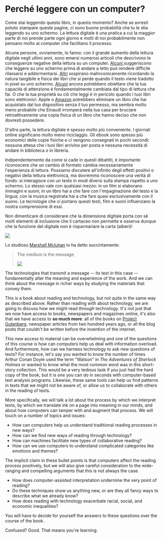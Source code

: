 # Perché leggere con un computer?

Come stai leggendo questo libro, in questo momento? Anche se avresti potuto stampare queste pagine, ci sono buone probabilità che tu le stia leggendo su uno schermo. La lettura digitale è una pratica a cui la maggior parte di noi prende parte ogni giorno e molti di noi probabilmente non pensano molto ai computer che facilitano il processo.&#x20;

Alcune persone, ovviamente, lo fanno: con il grande aumento della lettura digitale negli ultimi anni, sono emersi numerosi articoli che descrivono le conseguenze negative della lettura su un computer. [Alcuni ](https://www.businessinsider.com/why-its-bad-to-use-your-phone-before-bed-2015-7?r=US\&IR=T)suggeriscono che leggere su uno schermo prima di andare a letto può rendere difficile rilassarsi e addormentarsi. [Altri](https://mashable.com/archive/e-books-vs-print#ODRLdijcJPqA) sospirano malinconicamente ricordando la natura tangibile e fisica dei libri che si perde quando il testo viene tradotto in pixel su uno schermo. [Alcuni](http://psychminds.com/is-the-internet-destroying-our-attentions-span/) ancora potrebbero obiettare che la tua capacità di attenzione è fondamentalmente cambiata dal tipo di lettura che fai. O che la tua proprietà su ciò che leggi è in pericolo quando i tuoi libri sono elettronici: Apple o [Amazon](https://www.cbc.ca/news/entertainment/amazon-erases-orwell-books-from-kindle-service-1.777987) potrebbero eliminare un libro che hai acquistato dal tuo dispositivo senza il tuo permesso, ma sembra molto meno probabile che Einaudi irromperà nella tua casa per bruciare retroattivamente una copia fisica di un libro che hanno deciso che non dovresti possedere.

D'altra parte, la lettura digitale è spesso molto più conveniente. I giornali online significano molto meno riciclaggio. Gli ebook sono spesso più economici delle copie fisiche e ci vengono consegnati in pochi secondi: nessuna attesa che i tuoi libri arrivino per posta e nessuna necessità di andare in biblioteca o in libreria.

Indipendentemente da come si cade in questi dibattiti, è importante riconoscere che un cambio di formato cambia necessariamente l'esperienza di lettura. Possiamo discutere all'infinito degli effetti positivi o negativi della lettura elettronica, ma dovremmo riconoscere una verità di fondo: si interagisce con un testo in modi diversi sulla stampa rispetto a uno schermo. Lo stesso vale con qualsiasi mezzo: in un film si elaborano immagini e suoni; in un libro hai a che fare con l'impaginazione del testo e la lingua; con la musica registrata hai a che fare quasi esclusivamente con il suono. Le tecnologie che ci portano questi testi, film e suoni influenzano la nostra comprensione di essi.&#x20;

Non dimenticare di considerare che la dimensione digitale porta con sè molti elementi di inclusione che il cartaceo non permette e osserva dunque che la funzione del digitale non  è risparmariare la carta (alberi)!



![](../.gitbook/assets/screenshot-docs.google.com-2022.02.18-19\_31\_31.png)



Lo studioso [Marshall Mcluhan](https://designopendata.files.wordpress.com/2014/05/themediumisthemassage\_marshallmcluhan\_quentinfiore.pdf) lo ha detto succintamente:

> The medium is the message.
>
> ![](../.gitbook/assets/screenshot-docs.google.com-2022.02.18-19\_33\_42.png)

The technologies that transmit a message -- its text in this case -- fundamentally alter the meaning and experience of the work. And we can think about the message in richer ways by studying the materials that convey them.

This is a book about reading and technology, but not quite in the same way as described above. Rather than reading _with_ about technology, we are going to discuss how we might read _through_ technology. It's not just that we now have access to books, newspapers and magazines online, it's also that we have access to **so much more**: all of the books on [Project Gutenberg](https://www.gutenberg.org), newspaper articles from two hundred years ago, or all the blog posts that couldn't be written before the invention of the internet.

This new access to material can be overwhelming and one of the questions of this course is how can computers help us deal with information overload. And furthermore, how can we harness technology to ask new questions of texts? For instance, let's say you wanted to know the number of times Arthur Conan Doyle used the term "Watson" in _The Adventures of Sherlock Holmes_ or wanted to know what the most common word was in this short-story collection. This would be a very tedious task if you just had the hard copy of the book, but it is one you can do in seconds with computer-based text analysis programs. Likewise, these same tools can help us find patterns in texts that we might not be aware of, or allow us to collaborate with others in the reading of texts.

More specifically, we will talk a lot about the process by which we interpret texts, by which we translate ink on a page into meaning in our minds, and about how computers can tamper with and augment that process. We will touch on a number of topics and issues:

* How can computers help us understand traditional reading processes in new ways?
* How can we find new ways of reading through technology?
* How can machines facilitate new types of collaborative reading?
* How can we use computers to understand complicated categories like emotions and themes?

The implicit claim in these bullet points is that computers affect the reading process positively, but we will also give careful consideration to the wide-ranging and compelling arguments that this is not always the case.

* How does computer-assisted interpretation undermine the very point of reading?
* Do these techniques show us anything new, or are they all fancy ways to describe what we already know?
* How does reading with technology exacerbate racial, social, and economic inequalities?

You will have to decide for yourself the answers to these questions over the course of the book.

Confused? Good. That means you're learning.
